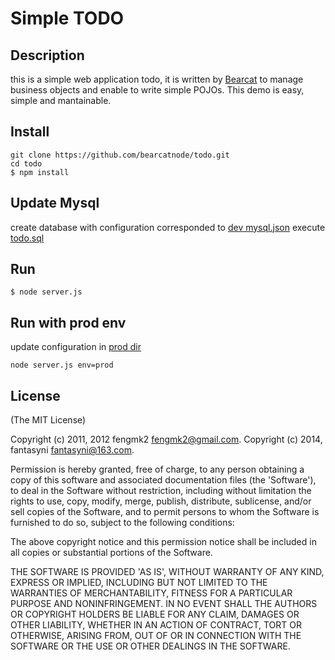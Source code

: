 # Simple TODO

## Description

this is a simple web application todo, it is written by [Bearcat](https://github.com/bearcatnode/bearcat) to manage business objects and enable to write simple POJOs. This demo is easy, simple and mantainable.  

## Install

```
git clone https://github.com/bearcatnode/todo.git
cd todo  
$ npm install  
```
    
## Update Mysql

create database with configuration corresponded to [dev mysql.json](https://github.com/bearcatnode/todo/blob/master/config/dev/mysql.json)
execute [todo.sql](https://github.com/bearcatnode/todo/blob/master/todo.sql)

## Run

```    
$ node server.js
```

## Run with prod env

update configuration in [prod dir](https://github.com/bearcatnode/todo/tree/master/config/prod)    

```
node server.js env=prod
```

## License 

(The MIT License)

Copyright (c) 2011, 2012 fengmk2 <fengmk2@gmail.com>.
Copyright (c) 2014, fantasyni <fantasyni@163.com>.

Permission is hereby granted, free of charge, to any person obtaining
a copy of this software and associated documentation files (the
'Software'), to deal in the Software without restriction, including
without limitation the rights to use, copy, modify, merge, publish,
distribute, sublicense, and/or sell copies of the Software, and to
permit persons to whom the Software is furnished to do so, subject to
the following conditions:

The above copyright notice and this permission notice shall be
included in all copies or substantial portions of the Software.

THE SOFTWARE IS PROVIDED 'AS IS', WITHOUT WARRANTY OF ANY KIND,
EXPRESS OR IMPLIED, INCLUDING BUT NOT LIMITED TO THE WARRANTIES OF
MERCHANTABILITY, FITNESS FOR A PARTICULAR PURPOSE AND NONINFRINGEMENT.
IN NO EVENT SHALL THE AUTHORS OR COPYRIGHT HOLDERS BE LIABLE FOR ANY
CLAIM, DAMAGES OR OTHER LIABILITY, WHETHER IN AN ACTION OF CONTRACT,
TORT OR OTHERWISE, ARISING FROM, OUT OF OR IN CONNECTION WITH THE
SOFTWARE OR THE USE OR OTHER DEALINGS IN THE SOFTWARE.